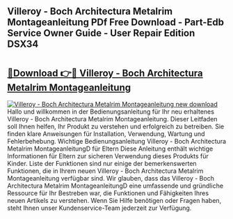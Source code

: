 ## Villeroy - Boch Architectura Metalrim Montageanleitung PDf Free Download - Part-Edb Service Owner Guide - User Repair Edition DSX34

# <h2><a href="http://df8rye.blite.top/?on=Villeroy+-+Boch+Architectura+Metalrim+Montageanleitung">🔗Download 👉🔴 Villeroy - Boch Architectura Metalrim Montageanleitung</a></h2>

[![Villeroy - Boch Architectura Metalrim Montageanleitung new download](https://i.imgur.com/lujVjoI.png)](http://df8rye.blite.top/?on=Villeroy+-+Boch+Architectura+Metalrim+Montageanleitung)
Hallo und willkommen in der Bedienungsanleitung für Ihr neu erhaltenes Villeroy - Boch Architectura Metalrim Montageanleitung. Dieser Leitfaden soll Ihnen helfen, Ihr Produkt zu verstehen und erfolgreich zu betreiben. Sie finden klare Anweisungen für Installation, Verwendung, Wartung und Fehlerbehebung. Wichtige Bedienungsanleitung Villeroy - Boch Architectura Metalrim MontageanleitungD für Eltern Diese Anleitung enthält wichtige Informationen für Eltern zur sicheren Verwendung dieses Produkts für Kinder. Liste der Funktionen sind nur einige der bemerkenswerten Funktionen, die in Ihrem neuen Villeroy - Boch Architectura Metalrim Montageanleitung verfügbar sind. Wir glauben, dass das Villeroy - Boch Architectura Metalrim MontageanleitungD eine umfassende und gründliche Ressource für Ihr Bestreben war, die Funktionen und Fähigkeiten Ihres neuen Artikels zu verstehen. Wenn Sie Hilfe benötigen oder Fragen haben, steht Ihnen unser Kundenservice-Team jederzeit zur Verfügung.
